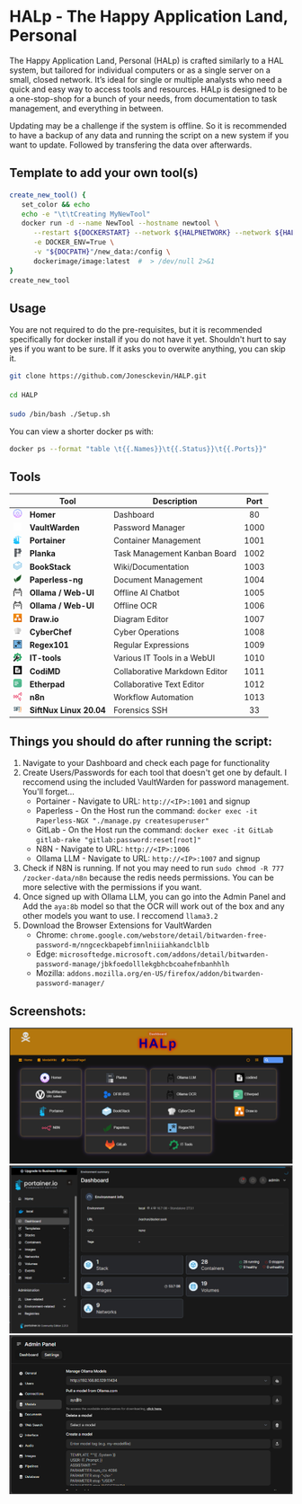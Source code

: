 # HALp - The Happy Application Land, Personal
The Happy Application Land, Personal (HALp) is crafted similarly to a HAL system, but tailored for individual computers or as a single server on a small, closed network. It’s ideal for single or multiple analysts who need a quick and easy way to access tools and resources. HALp is designed to be a one-stop-shop for a bunch of your needs, from documentation to task management, and everything in between.

Updating may be a challenge if the system is offline. So it is recommended to have a backup of any data and running the script on a new system if you want to update. Followed by transfering the data over afterwards.

## Template to add your own tool(s)
```bash
create_new_tool() {
   set_color && echo
   echo -e "\t\tCreating MyNewTool"
   docker run -d --name NewTool --hostname newtool \
      --restart ${DOCKERSTART} --network ${HALPNETWORK} --network ${HALPNETWORK}_DB \
      -e DOCKER_ENV=True \
      -v "${DOCPATH}"/new_data:/config \
      dockerimage/image:latest  #  > /dev/null 2>&1
}
create_new_tool
```


## **Usage**

You are not required to do the pre-requisites, but it is recommended specifically for docker install if you do not have it yet. Shouldn't hurt to say yes if you want to be sure. If it asks you to overwite anything, you can skip it.

```bash
git clone https://github.com/Jonesckevin/HALP.git

cd HALP

sudo /bin/bash ./Setup.sh
```

You can view a shorter docker ps with:
```bash
docker ps --format "table \t{{.Names}}\t{{.Status}}\t{{.Ports}}"
```

## **Tools**

|| **Tool**            | **Description**                       | **Port** |
|-|-----------------|-----------------------------------|:------:|
| <img src="./zocker-data/homer/tools/homer.png" width="15" height="15"> | **Homer** | Dashboard | 80 |
| <img src="./zocker-data/homer/tools/vaultwarden-light.png" width="15" height="15"> | **VaultWarden**     | Password Manager                  | 1000 |
| <img src="./zocker-data/homer/tools/portainer.png" width="15" height="15"> | **Portainer**       | Container Management              | 1001 |
| <img src="./zocker-data/homer/tools/planka.png" width="15" height="15"> | **Planka**          | Task Management Kanban Board      | 1002 |
| <img src="./zocker-data/homer/tools/bookstack.png" width="15" height="15"> | **BookStack**       | Wiki/Documentation                | 1003 |
| <img src="./zocker-data/homer/tools/paperless.png" width="15" height="15"> | **Paperless-ng**    | Document Management               | 1004 |
| <img src="./zocker-data/homer/tools/ollama.png" width="15" height="15"> | **Ollama / Web-UI** | Offline AI Chatbot                | 1005 |
| <img src="./zocker-data/homer/tools/ollama.png" width="15" height="15"> | **Ollama / Web-UI** | Offline OCR                       | 1006 |
| <img src="./zocker-data/homer/tools/draw.png" width="15" height="15"> | **Draw.io**         | Diagram Editor                    | 1007 |
| <img src="./zocker-data/homer/tools/cyberchef.png" width="15" height="15"> | **CyberChef**       | Cyber Operations                  | 1008 |
| <img src="./zocker-data/homer/tools/RegExr.png" width="15" height="15"> | **Regex101**        | Regular Expressions               | 1009 |
| <img src="./zocker-data/homer/tools/it-tools.png" width="15" height="15"> | **IT-tools**        | Various IT Tools in a WebUI       | 1010 |
| <img src="./zocker-data/homer/tools/codimd.png" width="15" height="15"> | **CodiMD**          | Collaborative Markdown Editor     | 1011 |
| <img src="./zocker-data/homer/tools/etherpad.png" width="15" height="15"> | **Etherpad**        | Collaborative Text Editor         | 1012 |
| <img src="./zocker-data/homer/tools/n8n.png" width="15" height="15"> | **n8n**             | Workflow Automation               | 1013 |
| <img src="./zocker-data/homer/tools/SiftNux.png" width="15" height="15"> | **SiftNux Linux 20.04** | Forensics SSH | 33 |


## **Things you should do after running the script:**
1. Navigate to your Dashboard and check each page for functionality
2. Create Users/Passwords for each tool that doesn't get one by default. I reccomend using the included VaultWarden for password management. You'll forget...
   - Portainer - Navigate to URL: `http://<IP>:1001` and signup
   - Paperless - On the Host run the command: `docker exec -it Paperless-NGX "./manage.py createsuperuser"`
   - GitLab - On the Host run the command: `docker exec -it GitLab gitlab-rake "gitlab:password:reset[root]"`
   - N8N - Navigate to URL: `http://<IP>:1006`
   - Ollama LLM - Navigate to URL: `http://<IP>:1007` and signup
3. Check if N8N is running. If not you may need to run `sudo chmod -R 777 /zocker-data/n8n` because the redis needs permissions. You can be more selective with the permissions if you want.
4. Once signed up with Ollama LLM, you can go into the Admin Panel and Add the `aya:8b` model so that the OCR will work out of the box and any other models you want to use. I reccomend `llama3.2`
5.  Download the Browser Extensions for VaultWarden
    -  Chrome: `chrome.google.com/webstore/detail/bitwarden-free-password-m/nngceckbapebfimnlniiiahkandclblb`
    -  Edge: `microsoftedge.microsoft.com/addons/detail/bitwarden-password-manage/jbkfoedolllekgbhcbcoahefnbanhhlh`
    -  Mozilla: `addons.mozilla.org/en-US/firefox/addon/bitwarden-password-manager/`

## **Screenshots:**
![Dashboard](./screenshot-examples/Example-Dashboard.png)
![Portainer](./screenshot-examples/Example-Portainer.png)
![OpenWebUI](./screenshot-examples/Example-OllamaWebUI.png)

